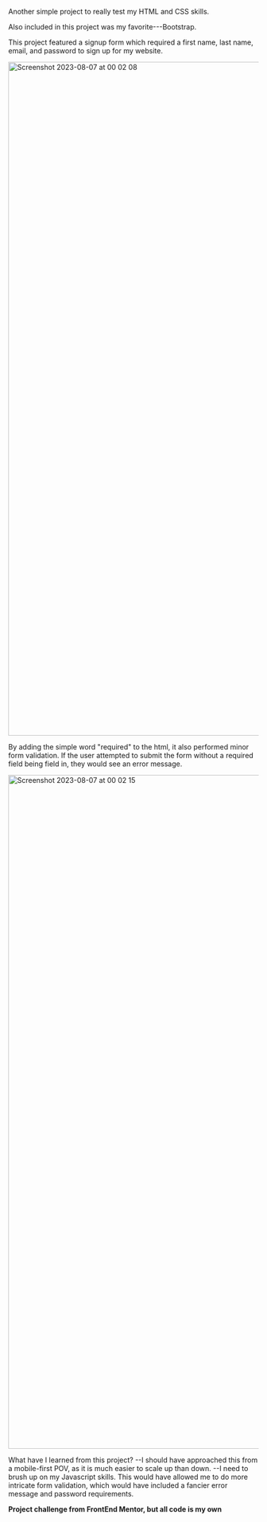 Another simple project to really test my HTML and CSS skills.

Also included in this project was my favorite---Bootstrap.

This project featured a signup form which required a first name, last name, email, and password to sign up for my website.


<img width="1355" alt="Screenshot 2023-08-07 at 00 02 08" src="https://github.com/lesliemw/SignUp_Form/assets/114259884/f75cd4e3-3450-4dcd-8370-98be51318cb3">

By adding the simple word "required" to the html, it also performed minor form validation. If the user attempted to submit the form without a required field being field in, they would see an error message.


<img width="1355" alt="Screenshot 2023-08-07 at 00 02 15" src="https://github.com/lesliemw/SignUp_Form/assets/114259884/ae2383bb-b2c5-4bd6-bf04-6f0419299fff">

What have I learned from this project?
--I should have approached this from a mobile-first POV, as it is much easier to scale up than down.
--I need to brush up on my Javascript skills. This would have allowed me to do more intricate form validation, which would have included a fancier error message and password requirements.

**Project challenge from FrontEnd Mentor, but all code is my own**
